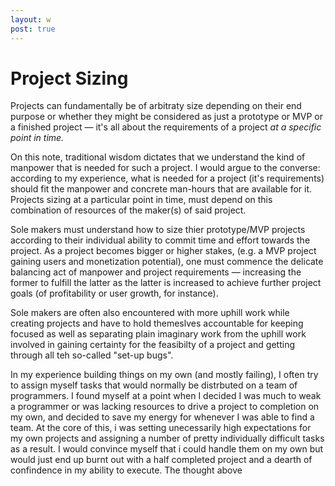 ```yaml
---
layout: w
post: true
---
```

# Project Sizing

Projects can fundamentally be of arbitraty size depending on their end purpose or whether they might be considered as just a prototype or MVP or a finished project — it's all about the requirements of a project *at a specific point in time.*

On this note, traditional wisdom dictates that we understand the kind of manpower that is needed for such a project. I would argue to the converse: according to my experience, what is needed for a project (it's requirements) should fit the manpower and concrete man-hours that are available for it. Projects sizing at a particular point in time, must depend on this combination of resources of the maker(s) of said project. 

Sole makers must understand how to size thier prototype/MVP projects according to their individual ability to commit time and effort towards the project. As a project becomes bigger or higher stakes, (e.g. a MVP project gaining users and monetization potential), one must commence the delicate balancing act of manpower and project requirements — increasing the former to fulfill the latter as the latter is increased to achieve further project goals (of profitability or user growth, for instance). 

Sole makers are often also encountered with more uphill work while creating projects and have to hold themeslves accountable for keeping focused as well as separating plain imaginary work from the uphill work involved in gaining certainty for the feasibilty of a project and getting through all teh so-called "set-up bugs".

In my experience building things on my own (and mostly failing), I often try to assign myself tasks that would normally be distrbuted on a team of programmers. I found myself at a point when I decided I was much to weak a programmer or was lacking resources to drive a project to completion on my own, and decided to save my energy for whenever I was able to find a team. At the core of this, i was setting unecessarily high expectations for my own projects and assigning a number of pretty individually difficult tasks as a result. I would convince myself that i could handle them on my own but would just end up burnt out with a half completed project and a dearth of confindence in my ability to execute. The thought above
